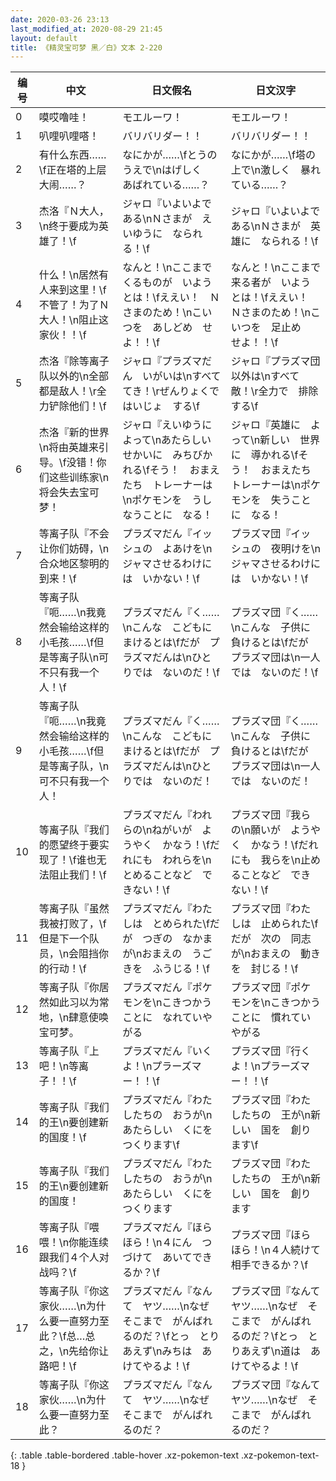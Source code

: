 ```yaml
---
date: 2020-03-26 23:13
last_modified_at: 2020-08-29 21:45
layout: default
title: 《精灵宝可梦 黑／白》文本 2-220
---
```

| 编号 | 中文 | 日文假名 | 日文汉字 |
| ---- | ---- | ---- | --- |
| 0 | 嗼哎噜哇！ | モエルーワ！ | モエルーワ！ |
| 1 | 叭哩叭哩嗒！ | バリバリダー！！ | バリバリダー！！ |
| 2 | 有什么东西……\f正在塔的上层大闹……？ | なにかが……\fとうの　うえで\nはげしく　あばれている……？ | なにかが……\f塔の　上で\n激しく　暴れている……？ |
| 3 | 杰洛『Ｎ大人，\n终于要成为英雄了！\f | ジャロ『いよいよである\nＮさまが　えいゆうに　なられる！\f | ジャロ『いよいよである\nＮさまが　英雄に　なられる！\f |
| 4 | 什么！\n居然有人来到这里！\f不管了！为了Ｎ大人！\n阻止这家伙！！\f | なんと！\nここまで　くるものが　いようとは！\fええい！　Ｎさまのため！\nこいつを　あしどめ　せよ！！\f | なんと！\nここまで　来る者が　いようとは！\fええい！　Ｎさまのため！\nこいつを　足止め　せよ！！\f |
| 5 | 杰洛『除等离子队以外的\n全部都是敌人！\r全力铲除他们！\f | ジャロ『プラズマだん　いがいは\nすべて　てき！\rぜんりょくで　はいじょ　する\f | ジャロ『プラズマ団　以外は\nすべて　敵！\r全力で　排除する\f |
| 6 | 杰洛『新的世界\n将由英雄来引导。\f没错！你们这些训练家\n将会失去宝可梦！ | ジャロ『えいゆうに　よって\nあたらしい　せかいに　みちびかれる\fそう！　おまえたち　トレーナーは\nポケモンを　うしなうことに　なる！ | ジャロ『英雄に　よって\n新しい　世界に　導かれる\fそう！　おまえたち　トレーナーは\nポケモンを　失うことに　なる！ |
| 7 | 等离子队『不会让你们妨碍，\n合众地区黎明的到来！\f | プラズマだん『イッシュの　よあけを\nジャマさせるわけには　いかない！\f | プラズマ団『イッシュの　夜明けを\nジャマさせるわけには　いかない！\f |
| 8 | 等离子队『呃……\n我竟然会输给这样的小毛孩……\f但是等离子队\n可不只有我一个人！\f | プラズマだん『く……\nこんな　こどもに　まけるとは\fだが　プラズマだんは\nひとりでは　ないのだ！\f | プラズマ団『く……\nこんな　子供に　負けるとは\fだが　プラズマ団は\n一人では　ないのだ！\f |
| 9 | 等离子队『呃……\n我竟然会输给这样的小毛孩……\f但是等离子队，\n可不只有我一个人！ | プラズマだん『く……\nこんな　こどもに　まけるとは\fだが　プラズマだんは\nひとりでは　ないのだ！ | プラズマ団『く……\nこんな　子供に　負けるとは\fだが　プラズマ団は\n一人では　ないのだ！ |
| 10 | 等离子队『我们的愿望终于要实现了！\f谁也无法阻止我们！\f | プラズマだん『われらの\nねがいが　ようやく　かなう！\fだれにも　われらを\nとめることなど　できない！\f | プラズマ団『我らの\n願いが　ようやく　かなう！\fだれにも　我らを\n止めることなど　できない！\f |
| 11 | 等离子队『虽然我被打败了，\f但是下一个队员，\n会阻挡你的行动！\f | プラズマだん『わたしは　とめられた\fだが　つぎの　なかまが\nおまえの　うごきを　ふうじる！\f | プラズマ団『わたしは　止められた\fだが　次の　同志が\nおまえの　動きを　封じる！\f |
| 12 | 等离子队『你居然如此习以为常地，\n肆意使唤宝可梦。 | プラズマだん『ポケモンを\nこきつかうことに　なれていやがる | プラズマ団『ポケモンを\nこきつかうことに　慣れていやがる |
| 13 | 等离子队『上吧！\n等离子！！\f | プラズマだん『いくよ！\nプラーズマー！！\f | プラズマ団『行くよ！\nプラーズマー！！\f |
| 14 | 等离子队『我们的王\n要创建新的国度！\f | プラズマだん『わたしたちの　おうが\nあたらしい　くにを　つくります\f | プラズマ団『わたしたちの　王が\n新しい　国を　創ります\f |
| 15 | 等离子队『我们的王\n要创建新的国度！ | プラズマだん『わたしたちの　おうが\nあたらしい　くにを　つくります | プラズマ団『わたしたちの　王が\n新しい　国を　創ります |
| 16 | 等离子队『喂喂！\n你能连续跟我们４个人对战吗？\f | プラズマだん『ほらほら！\n４にん　つづけて　あいてできるか？\f | プラズマ団『ほらほら！\n４人続けて　相手できるか？\f |
| 17 | 等离子队『你这家伙……\n为什么要一直努力至此？\f总…总之，\n先给你让路吧！\f | プラズマだん『なんて　ヤツ……\nなぜ　そこまで　がんばれるのだ？\fとっ　とりあえず\nみちは　あけてやるよ！\f | プラズマ団『なんて　ヤツ……\nなぜ　そこまで　がんばれるのだ？\fとっ　とりあえず\n道は　あけてやるよ！\f |
| 18 | 等离子队『你这家伙……\n为什么要一直努力至此？ | プラズマだん『なんて　ヤツ……\nなぜ　そこまで　がんばれるのだ？ | プラズマ団『なんて　ヤツ……\nなぜ　そこまで　がんばれるのだ？ |
{: .table .table-bordered .table-hover .xz-pokemon-text .xz-pokemon-text-18 }